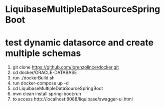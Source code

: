 # LiquibaseMultipleDataSourceSpringBoot
# test dynamic datasorce and create multiple schemas

1. git clone https://github.com/lorenzolince/docker.git
2. cd docker/ORACLE-DATABASE
3. run ./dockerBuild.sh
4. run docker-compose up -d
5. cd LiquibaseMultipleDataSourceSpringBoot
6.  mvn clean install spring-boot:run
7. to access  http://localhost:8088/liquibase/swagger-ui.html
